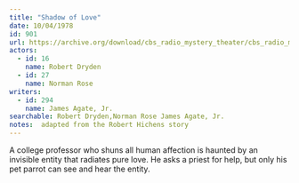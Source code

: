 ```yaml
---
title: "Shadow of Love"
date: 10/04/1978
id: 901
url: https://archive.org/download/cbs_radio_mystery_theater/cbs_radio_mystery_theater-0901-0950.zip/cbs_radio_mystery_theater-0901-0950%2Fcbsrmt_0901_shadow_of_love.mp3
actors:  
  - id: 16
    name: Robert Dryden  
  - id: 27
    name: Norman Rose
writers:  
  - id: 294
    name: James Agate, Jr.
searchable: Robert Dryden,Norman Rose James Agate, Jr.
notes:  adapted from the Robert Hichens story
---
```

A college professor who shuns all human affection is haunted by an invisible entity that radiates pure love. He asks a priest for help, but only his pet parrot can see and hear the entity.